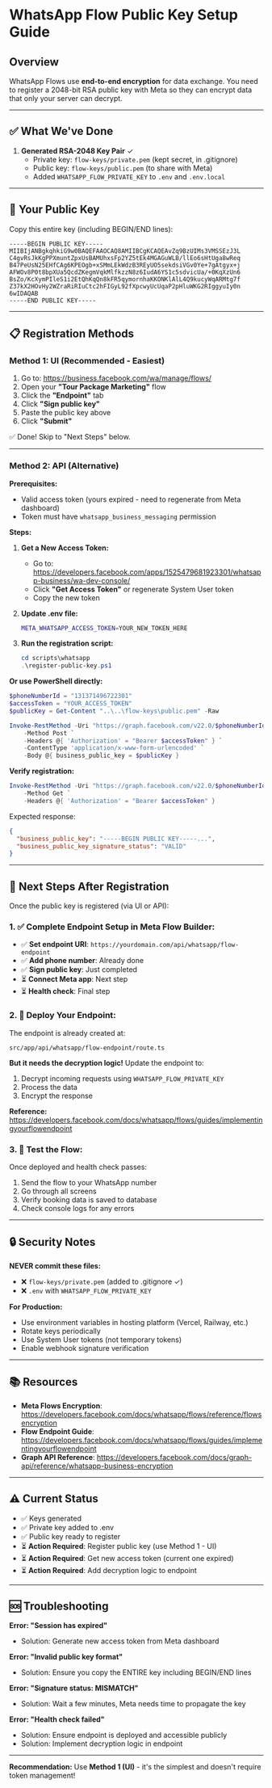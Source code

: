 # WhatsApp Flow Public Key Setup Guide

## Overview
WhatsApp Flows use **end-to-end encryption** for data exchange. You need to register a 2048-bit RSA public key with Meta so they can encrypt data that only your server can decrypt.

---

## ✅ What We've Done

1. **Generated RSA-2048 Key Pair** ✓
   - Private key: `flow-keys/private.pem` (kept secret, in .gitignore)
   - Public key: `flow-keys/public.pem` (to share with Meta)
   - Added `WHATSAPP_FLOW_PRIVATE_KEY` to `.env` and `.env.local`

---

## 🔑 Your Public Key

Copy this entire key (including BEGIN/END lines):

```
-----BEGIN PUBLIC KEY-----
MIIBIjANBgkqhkiG9w0BAQEFAAOCAQ8AMIIBCgKCAQEAvZq9BzUIMs3VMSSEzJ3L
C4gvRsJkKgPPXmuntZpxUsBAMUhxsFp2YZ5tEk4MGAGuWLB/llEo6sHtUga8wReq
B47PeUsN25EHfCAg6KPEOgb+xSMmLEkWdzB3REyUO5sekdsiVGv0Ye+7gAtgyx+j
AFWOv8P0t8bpXUa5QcdZKegmVqkMlfkzzN8z6IudA6YS1c5sdvicUa/+0KqXzUn6
BsZo/KcXymPIleS1i2EtQhKqQn8kFR5qymornhaKKONKlAlL4Q9kucyWqARMtg7f
Z37kX2HOvHy2WZraRiRIuCtc2hFIGyL92fXpcwyUcUqaP2pHluWKG2RIggyuIy0n
6wIDAQAB
-----END PUBLIC KEY-----
```

---

## 📋 Registration Methods

### **Method 1: UI (Recommended - Easiest)**

1. Go to: https://business.facebook.com/wa/manage/flows/
2. Open your **"Tour Package Marketing"** flow
3. Click the **"Endpoint"** tab
4. Click **"Sign public key"**
5. Paste the public key above
6. Click **"Submit"**

✅ Done! Skip to "Next Steps" below.

---

### **Method 2: API (Alternative)**

**Prerequisites:**
- Valid access token (yours expired - need to regenerate from Meta dashboard)
- Token must have `whatsapp_business_messaging` permission

**Steps:**

1. **Get a New Access Token:**
   - Go to: https://developers.facebook.com/apps/1525479681923301/whatsapp-business/wa-dev-console/
   - Click **"Get Access Token"** or regenerate System User token
   - Copy the new token

2. **Update .env file:**
   ```bash
   META_WHATSAPP_ACCESS_TOKEN=YOUR_NEW_TOKEN_HERE
   ```

3. **Run the registration script:**
   ```powershell
   cd scripts\whatsapp
   .\register-public-key.ps1
   ```

**Or use PowerShell directly:**

```powershell
$phoneNumberId = "131371496722301"
$accessToken = "YOUR_ACCESS_TOKEN"
$publicKey = Get-Content "..\..\flow-keys\public.pem" -Raw

Invoke-RestMethod -Uri "https://graph.facebook.com/v22.0/$phoneNumberId/whatsapp_business_encryption" `
    -Method Post `
    -Headers @{ 'Authorization' = "Bearer $accessToken" } `
    -ContentType 'application/x-www-form-urlencoded' `
    -Body @{ business_public_key = $publicKey }
```

**Verify registration:**

```powershell
Invoke-RestMethod -Uri "https://graph.facebook.com/v22.0/$phoneNumberId/whatsapp_business_encryption" `
    -Method Get `
    -Headers @{ 'Authorization' = "Bearer $accessToken" }
```

Expected response:
```json
{
  "business_public_key": "-----BEGIN PUBLIC KEY-----...",
  "business_public_key_signature_status": "VALID"
}
```

---

## 🎯 Next Steps After Registration

Once the public key is registered (via UI or API):

### 1. ✅ Complete Endpoint Setup in Meta Flow Builder:

- ✅ **Set endpoint URI**: `https://yourdomain.com/api/whatsapp/flow-endpoint`
- ✅ **Add phone number**: Already done
- ✅ **Sign public key**: Just completed
- ⏳ **Connect Meta app**: Next step
- ⏳ **Health check**: Final step

### 2. 🚀 Deploy Your Endpoint:

The endpoint is already created at:
```
src/app/api/whatsapp/flow-endpoint/route.ts
```

**But it needs the decryption logic!** Update the endpoint to:

1. Decrypt incoming requests using `WHATSAPP_FLOW_PRIVATE_KEY`
2. Process the data
3. Encrypt the response

**Reference:** https://developers.facebook.com/docs/whatsapp/flows/guides/implementingyourflowendpoint

### 3. 📱 Test the Flow:

Once deployed and health check passes:

1. Send the flow to your WhatsApp number
2. Go through all screens
3. Verify booking data is saved to database
4. Check console logs for any errors

---

## 🔒 Security Notes

**NEVER commit these files:**
- ❌ `flow-keys/private.pem` (added to .gitignore ✓)
- ❌ `.env` with `WHATSAPP_FLOW_PRIVATE_KEY`

**For Production:**
- Use environment variables in hosting platform (Vercel, Railway, etc.)
- Rotate keys periodically
- Use System User tokens (not temporary tokens)
- Enable webhook signature verification

---

## 📚 Resources

- **Meta Flows Encryption**: https://developers.facebook.com/docs/whatsapp/flows/reference/flowsencryption
- **Flow Endpoint Guide**: https://developers.facebook.com/docs/whatsapp/flows/guides/implementingyourflowendpoint
- **Graph API Reference**: https://developers.facebook.com/docs/graph-api/reference/whatsapp-business-encryption

---

## ⚠️ Current Status

- ✅ Keys generated
- ✅ Private key added to .env
- ✅ Public key ready to register
- ⏳ **Action Required**: Register public key (use Method 1 - UI)
- ⏳ **Action Required**: Get new access token (current one expired)
- ⏳ **Action Required**: Add decryption logic to endpoint

---

## 🆘 Troubleshooting

**Error: "Session has expired"**
- Solution: Generate new access token from Meta dashboard

**Error: "Invalid public key format"**
- Solution: Ensure you copy the ENTIRE key including BEGIN/END lines

**Error: "Signature status: MISMATCH"**
- Solution: Wait a few minutes, Meta needs time to propagate the key

**Error: "Health check failed"**
- Solution: Ensure endpoint is deployed and accessible publicly
- Solution: Implement decryption logic in endpoint

---

**Recommendation:** Use **Method 1 (UI)** - it's the simplest and doesn't require token management!
